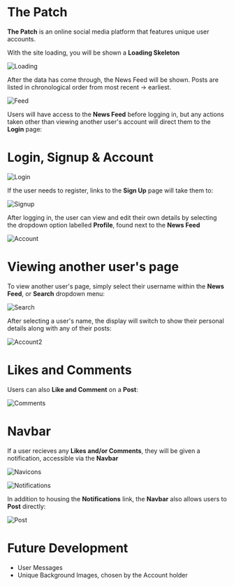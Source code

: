 # The Patch

**The Patch** is an online social media platform that features unique user accounts.

With the site loading, you will be shown a **Loading Skeleton**

![Loading](./readmeimgs/Loading.JPG)

After the data has come through, the News Feed will be shown. Posts are listed in chronological order from most recent -> earliest.

![Feed](./readmeimgs/Feed.JPG)

Users will have access to the **News Feed** before logging in, but any actions taken other than viewing another user's account will direct them to the **Login** page:

# Login, Signup & Account

![Login](./readmeimgs/Social.JPG)

If the user needs to register, links to the **Sign Up** page will take them to:

![Signup](./readmeimgs/Signup.JPG)

After logging in, the user can view and edit their own details by selecting the dropdown option labelled **Profile**, found next to the **News Feed**

![Account](./readmeimgs/Account.JPG)

# Viewing another user's page

To view another user's page, simply select their username within the **News Feed**, or **Search** dropdown menu:

![Search](./readmeimgs/Search.JPG)

After selecting a user's name, the display will switch to show their personal details along with any of their posts:

![Account2](./readmeimgs/Account2.JPG)

# Likes and Comments

Users can also **Like and Comment** on a **Post**:

![Comments](./readmeimgs/Comments.JPG)

# Navbar

If a user recieves any **Likes and/or Comments**, they will be given a notification, accessible via the **Navbar**

![Navicons](./readmeimgs/Navicons.JPG)

![Notifications](./readmeimgs/Notification.JPG)

In addition to housing the **Notifications** link, the **Navbar** also allows users to **Post** directly:

![Post](./readmeimgs/Post.JPG)

# Future Development

- User Messages
- Unique Background Images, chosen by the Account holder
